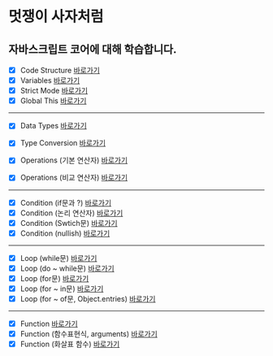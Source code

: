 # 멋쟁이 사자처럼
## 자바스크립트 코어에 대해 학습합니다.

- [x] Code Structure [바로가기](https://github.com/Majesty-jun/core_javascript/blob/01.core/client/chapter/core/01.codeStructure.js)
- [x] Variables [바로가기](https://github.com/Majesty-jun/core_javascript/blob/01.core/client/chapter/core/02.variable.js)
- [x] Strict Mode [바로가기](https://github.com/Majesty-jun/core_javascript/blob/01.core/client/chapter/core/03.strictMode.js)
- [x] Global This [바로가기](https://github.com/Majesty-jun/core_javascript/blob/01.core/client/chapter/core/04.globalThis.js)
---
- [x] Data Types [바로가기](https://github.com/Majesty-jun/core_javascript/blob/01.core/client/chapter/core/05.dataType.js)
- [x] Type Conversion [바로가기](https://github.com/Majesty-jun/core_javascript/blob/01.core/client/chapter/core/06.typeConversion.js)

- [x] Operations (기본 연산자) [바로가기](https://github.com/Majesty-jun/core_javascript/blob/01.core/client/chapter/core/07-1.operations.js)
- [x] Operations (비교 연산자) [바로가기](https://github.com/Majesty-jun/core_javascript/blob/01.core/client/chapter/core/07-2.operations.js)
---
- [x] Condition (if문과 ?) [바로가기](https://github.com/Majesty-jun/core_javascript/blob/01.core/client/chapter/core/08-1.condition.js)
- [x] Condition (논리 연산자) [바로가기](https://github.com/Majesty-jun/core_javascript/blob/01.core/client/chapter/core/08-2.condition.js)
- [x] Condition (Swtich문) [바로가기](https://github.com/Majesty-jun/core_javascript/blob/01.core/client/chapter/core/08-3.condition.js)
- [x] Condition (nullish) [바로가기](https://github.com/Majesty-jun/core_javascript/blob/01.core/client/chapter/core/08-4.condition.js)
---
- [x] Loop (while문) [바로가기](https://github.com/Majesty-jun/core_javascript/blob/01.core/client/chapter/core/09-1.loop.js)
- [x] Loop (do ~ while문) [바로가기](https://github.com/Majesty-jun/core_javascript/blob/01.core/client/chapter/core/09-2.loop.js)
- [x] Loop (for문) [바로가기](https://github.com/Majesty-jun/core_javascript/blob/01.core/client/chapter/core/09-3.loop.js)
- [x] Loop (for ~ in문) [바로가기](https://github.com/Majesty-jun/core_javascript/blob/01.core/client/chapter/core/09-4.loop.js)
- [x] Loop (for ~ of문, Object.entries) [바로가기](https://github.com/Majesty-jun/core_javascript/blob/01.core/client/chapter/core/09-5.loop.js)
---
- [x] Function [바로가기](https://github.com/Majesty-jun/core_javascript/blob/01.core/client/chapter/core/10-1.function.js)
- [x] Function (함수표현식, arguments) [바로가기](https://github.com/Majesty-jun/core_javascript/blob/01.core/client/chapter/core/10-2.function.js)
- [x] Function (화살표 함수) [바로가기](https://github.com/Majesty-jun/core_javascript/blob/01.core/client/chapter/core/10-3.function.js)
